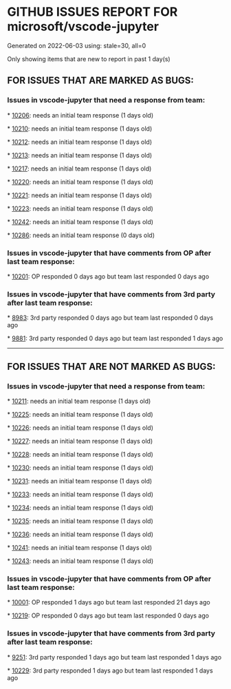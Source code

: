 
# GITHUB ISSUES REPORT FOR microsoft/vscode-jupyter


Generated on 2022-06-03 using: stale=30, all=0


Only showing items that are new to report in past 1 day(s)


## FOR ISSUES THAT ARE MARKED AS BUGS:


### Issues in vscode-jupyter that need a response from team:


\* [10206](https://github.com/microsoft/vscode-jupyter/issues/10206 "hovering over sort indicator shows column resize cursor"): needs an initial team response (1 days old)

\* [10210](https://github.com/microsoft/vscode-jupyter/issues/10210 "Resized columns are reset to default widths on view resizing "): needs an initial team response (1 days old)

\* [10212](https://github.com/microsoft/vscode-jupyter/issues/10212 "Cut, Copy, Paste have no effect"): needs an initial team response (1 days old)

\* [10213](https://github.com/microsoft/vscode-jupyter/issues/10213 "font size used in Variables View and Interactive Window too big"): needs an initial team response (1 days old)

\* [10217](https://github.com/microsoft/vscode-jupyter/issues/10217 "Notebook export does not contain cell output"): needs an initial team response (1 days old)

\* [10220](https://github.com/microsoft/vscode-jupyter/issues/10220 "Sort arrow looks like it belongs to another column"): needs an initial team response (1 days old)

\* [10221](https://github.com/microsoft/vscode-jupyter/issues/10221 "Sorting a column shows &quot;Loading variables&quot; but they're already loaded"): needs an initial team response (1 days old)

\* [10223](https://github.com/microsoft/vscode-jupyter/issues/10223 "Consider using a monospace font in the variable viewer"): needs an initial team response (1 days old)

\* [10242](https://github.com/microsoft/vscode-jupyter/issues/10242 "Variable viewer: Horizontal padding prevents scroll bars from reaching edges"): needs an initial team response (1 days old)

\* [10286](https://github.com/microsoft/vscode-jupyter/issues/10286 "&quot;size limit&quot; link in warning does not open setting in Settings GUI"): needs an initial team response (0 days old)

### Issues in vscode-jupyter that have comments from OP after last team response:


\* [10201](https://github.com/microsoft/vscode-jupyter/issues/10201 "allowed to switch to a kernel that already has had its session disposed of"): OP responded 0 days ago but team last responded 0 days ago

### Issues in vscode-jupyter that have comments from 3rd party after last team response:


\* [8983](https://github.com/microsoft/vscode-jupyter/issues/8983 "No autocomplete for pandas column name in Jupyter notebook using bracket notation ['col']"): 3rd party responded 0 days ago but team last responded 0 days ago

\* [9881](https://github.com/microsoft/vscode-jupyter/issues/9881 "notebook output: text line limit doesn't work for stderr"): 3rd party responded 0 days ago but team last responded 1 days ago

---

## FOR ISSUES THAT ARE NOT MARKED AS BUGS:


### Issues in vscode-jupyter that need a response from team:


\* [10211](https://github.com/microsoft/vscode-jupyter/issues/10211 "Remember column width and sort order for a project"): needs an initial team response (1 days old)

\* [10225](https://github.com/microsoft/vscode-jupyter/issues/10225 "Variables viewer: Add quotes around string values"): needs an initial team response (1 days old)

\* [10226](https://github.com/microsoft/vscode-jupyter/issues/10226 "Prefer codicons over custom icons in webviews"): needs an initial team response (1 days old)

\* [10227](https://github.com/microsoft/vscode-jupyter/issues/10227 "Variable viewer: Resizing the header doesn't take the rest of the table with it"): needs an initial team response (1 days old)

\* [10228](https://github.com/microsoft/vscode-jupyter/issues/10228 "Variable viewer: Headers aren't vertically aligned correctly"): needs an initial team response (1 days old)

\* [10230](https://github.com/microsoft/vscode-jupyter/issues/10230 "Variable viewer: Table columns aren't horizontally aligned"): needs an initial team response (1 days old)

\* [10231](https://github.com/microsoft/vscode-jupyter/issues/10231 "Variable viewer: Show variable in data viewer button focus outline is cut off"): needs an initial team response (1 days old)

\* [10233](https://github.com/microsoft/vscode-jupyter/issues/10233 "Variable viewer: Support keyboard accessibility"): needs an initial team response (1 days old)

\* [10234](https://github.com/microsoft/vscode-jupyter/issues/10234 "Variable viewer: Styling looks wrong in high contrast themes"): needs an initial team response (1 days old)

\* [10235](https://github.com/microsoft/vscode-jupyter/issues/10235 "Variable viewer: Text goes invisible when hovered in high contrast themes"): needs an initial team response (1 days old)

\* [10236](https://github.com/microsoft/vscode-jupyter/issues/10236 "Variable viewer: Button missing hover feedback"): needs an initial team response (1 days old)

\* [10241](https://github.com/microsoft/vscode-jupyter/issues/10241 "Variable viewer: Sometimes loading the webview will cause rows to get stuck in &quot;Loading&quot;"): needs an initial team response (1 days old)

\* [10243](https://github.com/microsoft/vscode-jupyter/issues/10243 "Variable viewer: Not screen reader accessible"): needs an initial team response (1 days old)

### Issues in vscode-jupyter that have comments from OP after last team response:


\* [10001](https://github.com/microsoft/vscode-jupyter/issues/10001 "Improve rendering of variables view"): OP responded 1 days ago but team last responded 21 days ago

\* [10219](https://github.com/microsoft/vscode-jupyter/issues/10219 "Look into webview UI toolkit for the table implementation"): OP responded 0 days ago but team last responded 0 days ago

### Issues in vscode-jupyter that have comments from 3rd party after last team response:


\* [9251](https://github.com/microsoft/vscode-jupyter/issues/9251 "Create a Jupyter &quot;PowerToys&quot; extension to enable experimentation of new features"): 3rd party responded 1 days ago but team last responded 1 days ago

\* [10229](https://github.com/microsoft/vscode-jupyter/issues/10229 "Variable viewer: Show variable in data viewer does nothing"): 3rd party responded 1 days ago but team last responded 1 days ago
